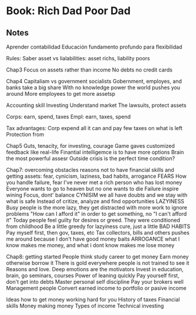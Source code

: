 # Book: Rich Dad Poor Dad

## Notes

Aprender contabilidad
Educación fundamento profundo para flexibilidad

Rules:
Saber asset vs lialabilities: asset richs, liability poors

Chap3
Focus on assets rather than income 
No debts no credit cards 

Chap4
Capitaliam vs government socialists 
Gobernment, employes, and banks take a big share 
With no knowledge power the world pushes you around 
More employees to get more assetsp

Accounting skill
Investing 
Understand market
The lawsuits, protect assets 

Corps: earn, spend, taxes 
Empl: earn, taxes, spend 

Tax advantages: Corp expend all it can and pay few taxes on what is left 
Protection from 

Chap5
Guts, tenacity, for investing, courage 
Game gaves customized feedback like real-life 
Finantial intelligemce is to have more options 
Brain the most powerful assesr
Outside crisis is the perfect time condition? 

Chap7: overcoming obstacles
reasons not to have financial skills and getting assets: fear, cynicism, laziness, bad habits, arrogance
FEARS
How you handle failure, fear
I've never met a rich person who has lost money
Everyone wants to go to heaven but no one wants to die
Failure inspire wining
Focus, dont' balance
CYNISIM
we all have doubts and we stay with what is safe
Instead of critize, analyze and find opportunities
LAZYINESS
Busy people is the more lazy, they get distracted with more work to ignore problems
"How can I afford it" in order to get something, no "I can't afford it"
Today people feel guilty for desires or greed. They were conditioned from childhood
Be a little greedy for lazyiness cure, just a little
BAD HABITS
Pay myself first, then gov, taxes, etc
Tax collectors, bills and others pushes me around because I don't have good money baits
ARROGANCE
what I know makes me money, and what i dont know makes me lose money

Chap8: getting started 
People think study career to get money
Earn money otherwise borrow it 
There is gold everywhere people is not trained to see it
Reasons and love. Deep emotions are the motivators
Invest in education, brain, go seminars, courses
Power of leaning quickly 
Pay yourself first, don't get into debts 
Master personal self discipline 
Pay your brokers well
Management people
Convert earned income to portfolio or pasive income 



Ideas how to get money working hard for you
History of taxes
Financial skills
Money making money 
Types of income
Technical investing 

